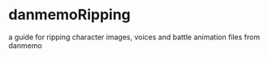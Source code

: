 # danmemoRipping
a guide for ripping character images, voices and battle animation files from danmemo
